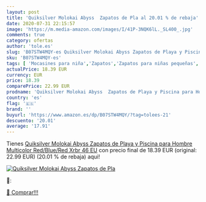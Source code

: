```yaml
---
layout: post
title: 'Quiksilver Molokai Abyss  Zapatos de Pla al 20.01 % de rebaja'
date: 2020-07-31 22:15:57
image: 'https://m.media-amazon.com/images/I/41P-3NQK6lL._SL400_.jpg'
comments: true
category: ofertas
author: 'tole.es'
slug: 'B07STW4MQY-es Quiksilver Molokai Abyss Zapatos de Playa y Piscina para...'
sku: 'B07STW4MQY-es'
tags: [ 'Mocasines para niña','Zapatos','Zapatos para niñas pequeñas','Zapatos y complementos','zapatos', ]
actualPrice: 18.39 EUR
currency: EUR
price: 18.39
comparePrice: 22.99 EUR
prodname: 'Quiksilver Molokai Abyss  Zapatos de Playa y Piscina para Hombre  Multicolor  Red/Blue/Red Xrbr   46 EU'
country: 'es'
flag: '🇪🇸'
brand: ''
buyurl: 'https://www.amazon.es/dp/B07STW4MQY/?tag=tolees-21'
descuento: '20.01'
average: '17.91'
---
```


Tienes [Quiksilver Molokai Abyss  Zapatos de Playa y Piscina para Hombre  Multicolor  Red/Blue/Red Xrbr   46 EU](https://www.amazon.es/dp/B07STW4MQY/?tag=tolees-21) con precio final de  18.39 EUR (original: 22.99 EUR) (20.01 %  de rebaja) aqui!

[![Quiksilver Molokai Abyss  Zapatos de Pla](https://m.media-amazon.com/images/I/41P-3NQK6lL._SL400_.jpg)](https://www.amazon.es/dp/B07STW4MQY/?tag=tolees-21)

🔎:


[🛒 Comprar!!!](https://www.amazon.es/dp/B07STW4MQY/?tag=tolees-21)
